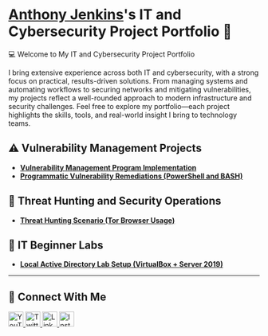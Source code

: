 # <a href="https://www.linkedin.com/in/anthony-jenkins-cyber/">Anthony Jenkins</a>'s IT and Cybersecurity Project Portfolio 🔐

💻 Welcome to My IT and Cybersecurity Project Portfolio

I bring extensive experience across both IT and cybersecurity, with a strong focus on practical, results-driven solutions. From managing systems and automating workflows to securing networks and mitigating vulnerabilities, my projects reflect a well-rounded approach to modern infrastructure and security challenges. Feel free to explore my portfolio—each project highlights the skills, tools, and real-world insight I bring to technology teams.

## ⚠️ Vulnerability Management Projects

- **[Vulnerability Management Program Implementation](https://github.com/techtracker619/vulnerability-management-program/tree/main)**
- **[Programmatic Vulnerability Remediations (PowerShell and BASH)](https://github.com/joshcybertest/programmatic-vulnerability-remediations)**

## 🚨 Threat Hunting and Security Operations

- **[Threat Hunting Scenario (Tor Browser Usage)](https://github.com/joshmadakor0/threat-hunting-scenario-tor)**

## 🧪 IT Beginner Labs

- **[Local Active Directory Lab Setup (VirtualBox + Server 2019)](https://github.com/yourusername/local-active-directory-lab)**

---

## 🤳 Connect With Me

<p align="left">
  <a href="https://www.youtube.com/c/___________" target="_blank">
    <img alt="YouTube" width="30px" src="https://cdn.jsdelivr.net/npm/simple-icons@v3/icons/youtube.svg" />
  </a>
  <a href="https://twitter.com/___________" target="_blank">
    <img alt="Twitter" width="30px" src="https://cdn.jsdelivr.net/npm/simple-icons@v3/icons/twitter.svg" />
  </a>
  <a href="https://linkedin.com/in/___________" target="_blank">
    <img alt="LinkedIn" width="30px" src="https://cdn.jsdelivr.net/npm/simple-icons@v3/icons/linkedin.svg" />
  </a>
  <a href="https://www.instagram.com/___________" target="_blank">
    <img alt="Instagram" width="30px" src="https://cdn.jsdelivr.net/npm/simple-icons@v3/icons/instagram.svg" />
  </a>
</p>

<!--
<img width="35" alt="image" src="https://github.com/user-attachments/assets/2f41c7cd-5ea8-4475-b451-a37161b6c3fb"> 
<img width="35" alt="image" src="https://github.com/user-attachments/assets/77649969-9910-4994-8b96-74a116cfb2a8">
-->


